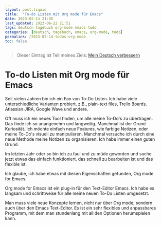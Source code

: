```yaml
---
layout: post.liquid
title:  "To-do Listen mit Org mode für Emacs"
date: 2023-05-14 21:35
last_updated: 2023-06-22 21:51
tags: deutsch tagebuch org-mode emacs todo
categories: [deutsch, tagebuch, emacs, org-mode, todo]
permalink: /2023-05-14-todos-org-mode
toc: false
---
```

> Dieser Eintrag ist Teil meines Ziels: [Mein Deutsch verbessern](/now) 


# To-do Listen mit Org mode für Emacs

Seit vielen Jahren bin ich ein Fan von To-Do Listen. Ich habe viele
unterschiedliche Varianten probiert, z.B., plain-text files, Trello
Boards, Atlassian JIRA, Google Wave und andere.

Oft muss ich ein neues Tool finden, um alle meine To-Do's zu
übertragen. Das finde ich so unangenehm und langweilig. Manchmal ist
der Grund Kuriosität. Ich möchte einfach neue Features, wie farbige
Notizen, oder meine To-Do's visuell zu manipulieren. Manchmal
versuche ich durch eine neue Methode meine Notizen zu
organisieren. Ich habe immer einen guten Grund.

Im letzten Jahr oder so bin ich zu faul und zu müde geworden und
suche jetzt etwas das einfach funktioniert, das schnell zu
bearbeiten ist und das flexible ist.

Ich glaube, ich habe etwas mit diesen Eigenschaften gefunden, Org
mode for Emacs.

Org mode for Emacs ist ein plug-in für den Text-Editor Emacs. Ich
habe es langsam und schrittweise für alle meine neuen To-Do Listen
umgesetzt.

Man muss viele neue Konzepte lernen, nicht nur über Org mode,
sondern auch über den Emacs Text-Editor. Es ist ein sehr flexibles
und anpassbares Programm, mit dem man stundenlang mit all den
Optionen herumspielen kann.

